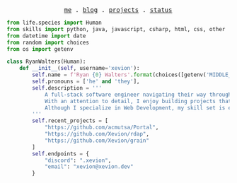 <p align="center">
  <samp>
    <a href="https://xevion.dev">me</a> .
    <a href="https://undefined.behavio.rs">blog</a> .
    <a href="https://xevion.dev/projects">projects</a> .
    <a href="https://status.xevion.dev">status</a>
  </samp>
</p>

```python
from life.species import Human
from skills import python, java, javascript, csharp, html, css, other
from datetime import date
from random import choices
from os import getenv

class RyanWalters(Human):
    def __init__(self, username='xevion'):
        self.name = f'Ryan {0} Walters'.format(choices([getenv('MIDDLE_NAME'), 'C', '']))
        self.pronouns = ['he' and 'they'],
        self.description = '''
            A full-stack software engineer navigating their way through the industry.
            With an attention to detail, I enjoy building projects that are elegant, robust, and impactful.
            Although I specialize in Web Development, my skill set is extensive, and I'm confident in my ability to learn anything.
        '''
        self.recent_projects = [
            "https://github.com/acmutsa/Portal",
            "https://github.com/Xevion/rdap",
            "https://github.com/Xevion/grain"
        ]
        self.endpoints = {
            "discord": ".xevion",
            "email": "xevion@xevion.dev"
        }
```

